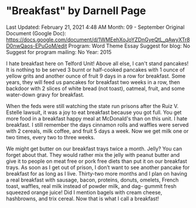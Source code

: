 # "Breakfast" by Darnell Page

Last Updated: February 21, 2021 4:48 AM
Month: 09 - September
Original Document (Google Doc): https://docs.google.com/document/d/1WMEehXoJoYZDnGyeQtL_qAwyXTr8D0nwQaos-EPuGoM/edit
Program: Word Theme Essay
Suggest for blog: No
Suggest for program mailing: No
Year: 2015

I hate breakfast here on Telford Unit! Above all else, I can't stand pancakes! It is nothing to be served 3 burnt or half-cooked pancakes with 1 ounce of yellow grits and another ounce of fruit 9 days in a row for breakfast. Some years, they will feed us pancakes for breakfast two weeks in a row, then backdoor with 2 slices of white bread (not toast), oatmeal, fruit, and some water-down gravy for breakfast.

When the feds were still watching the state run prisons after the Ruiz V. Estelle lawsuit, it was a joy to eat breakfast because you got full. You get more food in a breakfast happy meal at McDonald's than on this unit. I hate breakfast. I still remember the days cinnamon rolls and waffles were served with 2 cereals, milk coffee, and fruit 5 days a week. Now we get milk one or two times, every two to three weeks.

We might get butter on our breakfast trays twice a month. Jelly? You can forget about that. They would rather mix the jelly with peanut butter and give it to people on meat free or pork free diets than put it on our breakfast trays. As soon as I get out of prison, I don’t want to see another pancake for breakfast for as long as I live. Thirty-two more months and I plan on having a real breakfast with sausage, bacon, proteins, donuts, omelets, French toast, waffles, real milk instead of powder milk, and dag- gummit fresh squeezed orange juice! Did I mention bagels with cream cheese, hashbrowns, and trix cereal. Now that is what I call a breakfast!